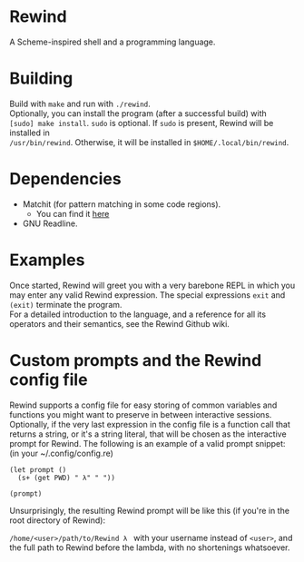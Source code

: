 # Rewind
A Scheme-inspired shell and a programming language.

# Building
Build with `make` and run with `./rewind`.  
Optionally, you can install the program (after a successful build) with  
`[sudo] make install`. `sudo` is optional. If `sudo` is present, Rewind will be installed in  
`/usr/bin/rewind`. Otherwise, it will be installed in `$HOME/.local/bin/rewind`.
# Dependencies
* Matchit (for pattern matching in some code regions).
  - You can find it [here](https://github.com/BowenFu/matchit.cpp)
* GNU Readline.

# Examples
Once started, Rewind will greet you with a very barebone REPL in which you may enter any
valid Rewind expression. The special expressions `exit` and `(exit)` terminate the program.  
For a detailed introduction to the language, and a reference for all its operators and their semantics, see the 
Rewind Github wiki.

# Custom prompts and the Rewind config file

Rewind supports a config file for easy storing of common variables and functions you might want to preserve in 
between interactive sessions. Optionally, if the very last expression in the config file is a function call that
returns a string, or it's a string literal, that will be chosen as the interactive prompt for Rewind. The following is
an example of a valid prompt snippet: (in your ~/.config/config.re)

```
(let prompt ()
  (s+ (get PWD) " λ" " "))

(prompt)
```
Unsurprisingly, the resulting Rewind prompt will be like this (if you're in the root directory of Rewind):

`/home/<user>/path/to/Rewind λ `
with your username instead of `<user>`, and the full path to Rewind before the lambda, with no shortenings whatsoever.

